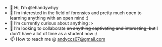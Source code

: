 - 👋 Hi, I’m @ehandywhyy
- 👀 I’m interested in the field of forensics and pretty much open to learning anything with an open mind :)
- 🌱 I’m currently curious about anything :>
- 💞️ I’m looking to collaborate ~~on anything captivating and interesting, but~~ I don't have a lot of time as a student now :/
- 📫 How to reach me @ andyccs07@gmail.com

<!---
ehandywhyy/ehandywhyy is a ✨ special ✨ repository because its `README.md` (this file) appears on your GitHub profile.
You can click the Preview link to take a look at your changes.
--->
